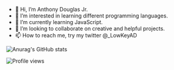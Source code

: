 - 👋 Hi, I’m Anthony Douglas Jr.
- 👀 I’m interested in learning different programming languages.
- 🌱 I’m currently learning JavaScript.
- 💞️ I’m looking to collaborate on creative and helpful projects.
- 📫 How to reach me, try my twitter @_LowKeyAD

![Anurag's GitHub stats](https://github-readme-stats.vercel.app/api?username=LowKeyAD&show_icons=true&theme=tokyonight)

![Profile views](https://gpvc.arturio.dev/[LowKeyAD])

<!---
LowKeyAD/LowKeyAD is a ✨ special ✨ repository because its `README.md` (this file) appears on your GitHub profile.
You can click the Preview link to take a look at your changes.
--->
